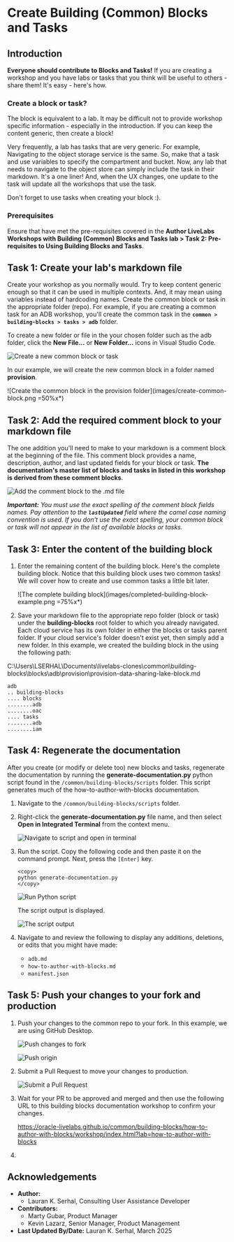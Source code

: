 # Create Building (Common) Blocks and Tasks

## Introduction

**Everyone should contribute to Blocks and Tasks!** If you are creating a workshop and you have labs or tasks that you think will be useful to others - share them! It's easy - here's how.

### Create a block or task?

The block is equivalent to a lab. It may be difficult not to provide workshop specific information - especially in the introduction. If you can keep the content generic, then create a block!

Very frequently, a lab has tasks that are very generic. For example, Navigating to the object storage service is the same. So, make that a task and use variables to specify the compartment and bucket. Now, any lab that needs to navigate to the object store can simply include the task in their markdown. It's a one liner! And, when the UX changes, one update to the task will update all the workshops that use the task.

Don't forget to use tasks when creating your block :).

### Prerequisites

Ensure that have met the pre-requisites covered in the **Author LiveLabs Workshops with Building (Common) Blocks and Tasks lab > Task 2: Pre-requisites to Using Building Blocks and Tasks**.

## Task 1: Create your lab's markdown file

Create your workshop as you normally would. Try to keep content generic enough so that it can be used in multiple contexts. And, it may mean using variables instead of hardcoding names. Create the common block or task in the appropriate folder (repo). For example, if you are creating a common task for an ADB workshop, you'll create the common task in the **`common > building-blocks > tasks > adb`** folder.

To create a new folder or file in the your chosen folder such as the adb folder, click the **New File...** or **New Folder...** icons in Visual Studio Code.

![Create a new common block or task](images/create-file-folder-icon-vsc.png " ")

In our example, we will create the new common block in a folder named **provision**.

![Create the common block in the provision folder](images/create-common-block.png =50%x*)

## Task 2: Add the required comment block to your markdown file

The one addition you'll need to make to your markdown is a comment block at the beginning of the file. This comment block provides a name, description, author, and last updated fields for your block or task. **The documentation's master list of blocks and tasks in listed in this workshop is derived from these comment blocks**.

![Add the comment block to the .md file](images/comment-block.png " ")

**_Important:_** _You must use the exact spelling of the comment block fields names. Pay attention to the **`lastUpdated`** field where the camel case naming convention is used. If you don't use the exact spelling, your common block or task will not appear in the list of available blocks or tasks._

## Task 3: Enter the content of the building block

1. Enter the remaining content of the building block. Here's the complete building block. Notice that this building block uses two common tasks! We will cover how to create and use common tasks a little bit later.

    ![The complete building block](images/completed-building-block-example.png =75%x*)

2. Save your markdown file to the appropriate repo folder (block or task) under the **building-blocks** root folder to which you already navigated. Each cloud service has its own folder in either the blocks or tasks parent folder. If your cloud service's folder doesn't exist yet, then simply add a new folder. In this example, we created the building block in the using the following path: 

C:\Users\LSERHAL\Documents\livelabs-clones\common\building-blocks\blocks\adb\provision\provision-data-sharing-lake-block.md 

```
adb
.. building-blocks
.... blocks
........adb
........oac
.... tasks
........adb
........iam

```

## Task 4: Regenerate the documentation

After you create (or modify or delete too) new blocks and tasks, regenerate the documentation by running the **generate-documentation.py** python script found in the `/common/building-blocks/scripts` folder. This script generates much of the how-to-author-with-blocks documentation.

1. Navigate to the `/common/building-blocks/scripts` folder.

2. Right-click the **generate-documentation.py** file name, and then select **Open in Integrated Terminal** from the context menu.

    ![Navigate to script and open in terminal](images/open-integrated-terminal.png " ")

3. Run the script. Copy the following code and then paste it on the command prompt. Next, press the `[Enter]` key.

    ```
    <copy>
    python generate-documentation.py
    </copy>
    ```

    ![Run Python script](./images/run-python-script.png " ")

    The script output is displayed.

    ![The script output](./images/script-output.png " ")

4. Navigate to and review the following to display any additions, deletions, or edits that you might have made:

    * `adb.md`
    * `how-to-author-with-blocks.md`
    * `manifest.json`

## Task 5: Push your changes to your fork and production

1. Push your changes to the common repo to your fork. In this example, we are using GitHub Desktop.

    ![Push changes to fork](./images/push-to-fork.png " ")

    ![Push origin](./images/push-origin.png " ")

2. Submit a Pull Request to move your changes to production.

    ![Submit a Pull Request](./images/submit-pr.png " ")

3. Wait for your PR to be approved and merged and then use the following URL to this building blocks documentation workshop to confirm your changes.

    https://oracle-livelabs.github.io/common/building-blocks/how-to-author-with-blocks/workshop/index.html?lab=how-to-author-with-blocks

4. 

## Acknowledgements
* **Author:**
    * Lauran K. Serhal, Consulting User Assistance Developer
* **Contributors:**
    * Marty Gubar, Product Manager
    * Kevin Lazarz, Senior Manager, Product Management
* **Last Updated By/Date:** Lauran K. Serhal, March 2025
